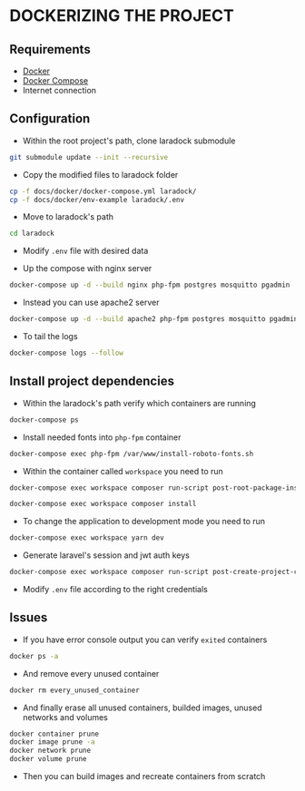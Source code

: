 # DOCKERIZING THE PROJECT

## Requirements

* [Docker](https://docs.docker.com/install/)
* [Docker Compose](https://docs.docker.com/compose/install/)
* Internet connection

## Configuration

* Within the root project's path, clone laradock submodule

```sh
git submodule update --init --recursive
```

* Copy the modified files to laradock folder

```sh
cp -f docs/docker/docker-compose.yml laradock/
cp -f docs/docker/env-example laradock/.env
```

* Move to laradock's path

```sh
cd laradock
```

* Modify `.env` file with desired data

* Up the compose with nginx server

```sh
docker-compose up -d --build nginx php-fpm postgres mosquitto pgadmin
```

* Instead you can use apache2 server

```sh
docker-compose up -d --build apache2 php-fpm postgres mosquitto pgadmin
```

* To tail the logs

```sh
docker-compose logs --follow
```

## Install project dependencies

* Within the laradock's path verify which containers are running

```sh
docker-compose ps
```

* Install needed fonts into `php-fpm` container

```sh
docker-compose exec php-fpm /var/www/install-roboto-fonts.sh
```

* Within the container called `workspace` you need to run

```sh
docker-compose exec workspace composer run-script post-root-package-install
```

```sh
docker-compose exec workspace composer install
```

* To change the application to development mode you need to run

```sh
docker-compose exec workspace yarn dev
```

* Generate laravel's session and jwt auth keys

```sh
docker-compose exec workspace composer run-script post-create-project-cmd
```

* Modify `.env` file according to the right credentials

## Issues

* If you have error console output you can verify `exited` containers

```sh
docker ps -a
```

* And remove every unused container

```sh
docker rm every_unused_container
```

* And finally erase all unused containers, builded images, unused networks and volumes

```sh
docker container prune
docker image prune -a
docker network prune
docker volume prune
```

* Then you can build images and recreate containers from scratch